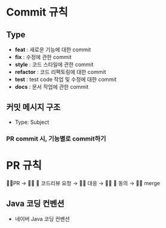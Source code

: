 # Commit 규칙
## Type
* **feat** : 새로운 기능에 대한 commit
* **fix** : 수정에 관한 commit
* **style** : 코드 스타일에 관한 commit
* **refactor** : 코드 리팩토링에 대한 commit
* **test** : test code 작업 및 수정에 대한 commit
* **docs** : 문서 작업에 관한 commit

## 커밋 메시지 구조 
* Type: Subject

### PR commit 시, 기능별로 commit하기


# PR 규칙
🙋‍♀️PR → 🙋‍♂️ 🙋 코드리뷰 요청 → 💁‍♀️ 대응 → 🙆‍♂️ 🙆 동의 → 🙆‍♀️ merge

## Java 코딩 컨벤션
* 네이버 Java 코딩 컨벤션